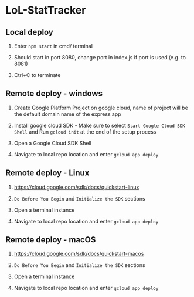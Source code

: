 # LoL-StatTracker

## Local deploy
1. Enter `npm start` in cmd/ terminal

2. Should start in port 8080, change port in index.js if port is used (e.g. to 8081) 

3. Ctrl+C to terminate

## Remote deploy - windows
1. Create Google Platform Project on google cloud, name of project will be the default domain name of the express app

2. Install google cloud SDK - Make sure to select `Start Google Cloud SDK Shell` and Run `gcloud init` at the end of the setup process

3. Open a Google Cloud SDK Shell

4. Navigate to local repo location and enter `gcloud app deploy`

## Remote deploy - Linux
1. https://cloud.google.com/sdk/docs/quickstart-linux

2. `Do Before You Begin` and `Initialize the SDK` sections

3. Open a terminal instance

4. Navigate to local repo location and enter `gcloud app deploy`

## Remote deploy - macOS
1. https://cloud.google.com/sdk/docs/quickstart-macos

2. `Do Before You Begin` and `Initialize the SDK` sections

3. Open a terminal instance

4. Navigate to local repo location and enter `gcloud app deploy`